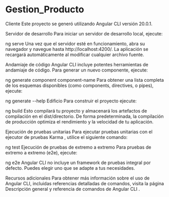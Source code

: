 # Gestion_Producto
Cliente
Este proyecto se generó utilizando Angular CLI versión 20.0.1.

Servidor de desarrollo
Para iniciar un servidor de desarrollo local, ejecute:

ng serve
Una vez que el servidor esté en funcionamiento, abra su navegador y navegue hasta http://localhost:4200/. La aplicación se recargará automáticamente al modificar cualquier archivo fuente.

Andamiaje de código
Angular CLI incluye potentes herramientas de andamiaje de código. Para generar un nuevo componente, ejecute:

ng generate component component-name
Para obtener una lista completa de los esquemas disponibles (como components, directives, o pipes), ejecute:

ng generate --help
Edificio
Para construir el proyecto ejecute:

ng build
Esto compilará tu proyecto y almacenará los artefactos de compilación en el dist/directorio. De forma predeterminada, la compilación de producción optimiza el rendimiento y la velocidad de tu aplicación.

Ejecución de pruebas unitarias
Para ejecutar pruebas unitarias con el ejecutor de pruebas Karma , utilice el siguiente comando:

ng test
Ejecución de pruebas de extremo a extremo
Para pruebas de extremo a extremo (e2e), ejecute:

ng e2e
Angular CLI no incluye un framework de pruebas integral por defecto. Puedes elegir uno que se adapte a tus necesidades.

Recursos adicionales
Para obtener más información sobre el uso de Angular CLI, incluidas referencias detalladas de comandos, visita la página Descripción general y referencia de comandos de Angular CLI .
